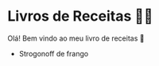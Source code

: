 # Livros de Receitas :woman_cook:

Olá! Bem vindo ao meu livro de receitas :wave:

- Strogonoff de frango